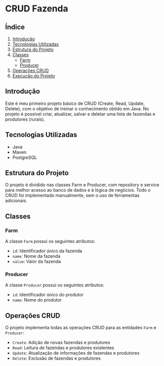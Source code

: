 # CRUD Fazenda

## Índice
1. [Introdução](#introdução)
2. [Tecnologias Utilizadas](#tecnologias-utilizadas)
3. [Estrutura do Projeto](#estrutura-do-projeto)
4. [Classes](#classes)
   - [Farm](#farm)
   - [Producer](#producer)
5. [Operações CRUD](#operações-crud)
6. [Execução do Projeto](#execução-do-projeto)

## Introdução
Este é meu primeiro projeto básico de CRUD (Create, Read, Update, Delete), com o objetivo de treinar o conhecimento obtido em Java. No projeto é possível criar, atualizar, salvar e deletar uma lista de fazendas e produtores (rurais). 

## Tecnologias Utilizadas
- Java
- Maven
- PostgreSQL

## Estrutura do Projeto
O projeto é dividido nas classes Farm e Producer, com repository e service para melhor acesso ao banco de dados e à lógica de negócios. Todo o CRUD foi implementado manualmente, sem o uso de ferramentas adicionais.

## Classes

### Farm
A classe `Farm` possui os seguintes atributos:
- `id`: Identificador único da fazenda
- `name`: Nome da fazenda
- `value`: Valor da fazenda

### Producer
A classe `Producer` possui os seguintes atributos:
- `id`: Identificador único do produtor
- `name`: Nome do produtor

## Operações CRUD
O projeto implementa todas as operações CRUD para as entidades `Farm` e `Producer`:
- `Create`: Adição de novas fazendas e produtores
- `Read`: Leitura de fazendas e produtores existentes
- `Update`: Atualização de informações de fazendas e produtores
- `Delete`: Exclusão de fazendas e produtores

